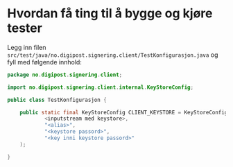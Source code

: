 # Hvordan få ting til å bygge og kjøre tester

Legg inn filen `src/test/java/no.digipost.signering.client/TestKonfigurasjon.java` og fyll med følgende innhold:

```java
package no.digipost.signering.client;

import no.digipost.signering.client.internal.KeyStoreConfig;

public class TestKonfigurasjon {

    public static final KeyStoreConfig CLIENT_KEYSTORE = KeyStoreConfig.fraKeyStore(
            <inputstream med keystore>,
            "<alias>",
            "<keystore passord>",
            "<key inni keystore passord>"
    );

}
```
